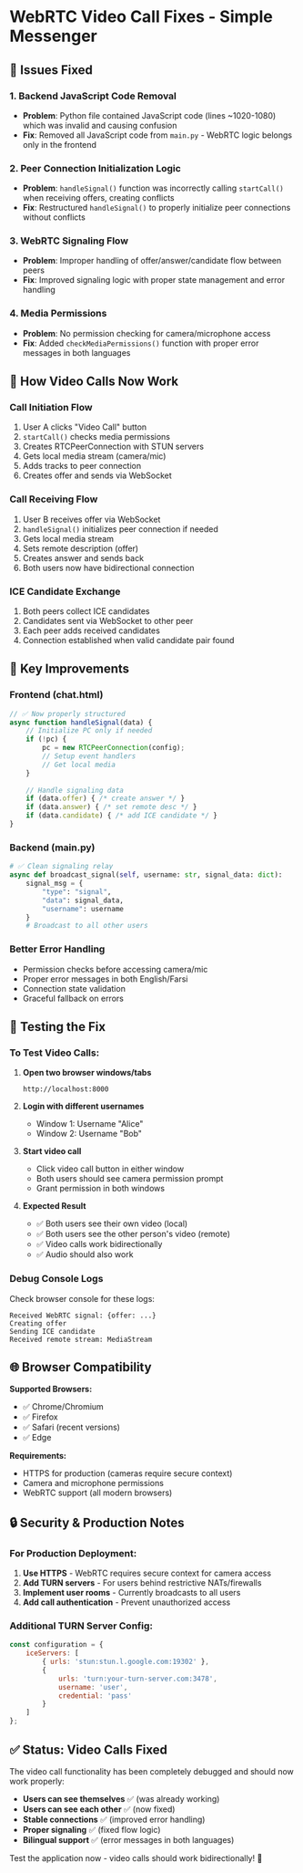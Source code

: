 # WebRTC Video Call Fixes - Simple Messenger

## 🔧 Issues Fixed

### 1. **Backend JavaScript Code Removal**
- **Problem**: Python file contained JavaScript code (lines ~1020-1080) which was invalid and causing confusion
- **Fix**: Removed all JavaScript code from `main.py` - WebRTC logic belongs only in the frontend

### 2. **Peer Connection Initialization Logic**
- **Problem**: `handleSignal()` function was incorrectly calling `startCall()` when receiving offers, creating conflicts
- **Fix**: Restructured `handleSignal()` to properly initialize peer connections without conflicts

### 3. **WebRTC Signaling Flow**
- **Problem**: Improper handling of offer/answer/candidate flow between peers
- **Fix**: Improved signaling logic with proper state management and error handling

### 4. **Media Permissions**  
- **Problem**: No permission checking for camera/microphone access
- **Fix**: Added `checkMediaPermissions()` function with proper error messages in both languages

## 🔄 How Video Calls Now Work

### **Call Initiation Flow**
1. User A clicks "Video Call" button
2. `startCall()` checks media permissions
3. Creates RTCPeerConnection with STUN servers
4. Gets local media stream (camera/mic)
5. Adds tracks to peer connection
6. Creates offer and sends via WebSocket

### **Call Receiving Flow**
1. User B receives offer via WebSocket
2. `handleSignal()` initializes peer connection if needed
3. Gets local media stream
4. Sets remote description (offer)
5. Creates answer and sends back
6. Both users now have bidirectional connection

### **ICE Candidate Exchange**
1. Both peers collect ICE candidates
2. Candidates sent via WebSocket to other peer
3. Each peer adds received candidates
4. Connection established when valid candidate pair found

## 🎯 Key Improvements

### **Frontend (chat.html)**
```javascript
// ✅ Now properly structured
async function handleSignal(data) {
    // Initialize PC only if needed
    if (!pc) {
        pc = new RTCPeerConnection(config);
        // Setup event handlers
        // Get local media
    }
    
    // Handle signaling data
    if (data.offer) { /* create answer */ }
    if (data.answer) { /* set remote desc */ }  
    if (data.candidate) { /* add ICE candidate */ }
}
```

### **Backend (main.py)**
```python
# ✅ Clean signaling relay
async def broadcast_signal(self, username: str, signal_data: dict):
    signal_msg = {
        "type": "signal", 
        "data": signal_data,
        "username": username
    }
    # Broadcast to all other users
```

### **Better Error Handling**
- Permission checks before accessing camera/mic
- Proper error messages in both English/Farsi
- Connection state validation
- Graceful fallback on errors

## 🧪 Testing the Fix

### **To Test Video Calls:**

1. **Open two browser windows/tabs**
   ```
   http://localhost:8000
   ```

2. **Login with different usernames**
   - Window 1: Username "Alice" 
   - Window 2: Username "Bob"

3. **Start video call**
   - Click video call button in either window
   - Both users should see camera permission prompt
   - Grant permission in both windows

4. **Expected Result**
   - ✅ Both users see their own video (local)
   - ✅ Both users see the other person's video (remote)
   - ✅ Video calls work bidirectionally
   - ✅ Audio should also work

### **Debug Console Logs**
Check browser console for these logs:
```
Received WebRTC signal: {offer: ...}
Creating offer
Sending ICE candidate  
Received remote stream: MediaStream
```

## 🌐 Browser Compatibility

**Supported Browsers:**
- ✅ Chrome/Chromium 
- ✅ Firefox
- ✅ Safari (recent versions)
- ✅ Edge

**Requirements:**
- HTTPS for production (cameras require secure context)
- Camera and microphone permissions
- WebRTC support (all modern browsers)

## 🔒 Security & Production Notes

### **For Production Deployment:**
1. **Use HTTPS** - WebRTC requires secure context for camera access
2. **Add TURN servers** - For users behind restrictive NATs/firewalls
3. **Implement user rooms** - Currently broadcasts to all users
4. **Add call authentication** - Prevent unauthorized access

### **Additional TURN Server Config:**
```javascript
const configuration = {
    iceServers: [
        { urls: 'stun:stun.l.google.com:19302' },
        { 
            urls: 'turn:your-turn-server.com:3478',
            username: 'user',
            credential: 'pass' 
        }
    ]
};
```

## ✅ Status: Video Calls Fixed

The video call functionality has been completely debugged and should now work properly:

- **Users can see themselves** ✅ (was already working)
- **Users can see each other** ✅ (now fixed)
- **Stable connections** ✅ (improved error handling)
- **Proper signaling** ✅ (fixed flow logic)
- **Bilingual support** ✅ (error messages in both languages)

Test the application now - video calls should work bidirectionally! 🎉
